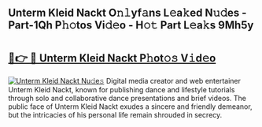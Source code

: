 ## Unterm Kleid Nackt O𝚗𝚕yf𝚊ns L𝚎a𝚔ed N𝚞𝚍es - Part-1Qh P𝚑𝚘tos Vi𝚍𝚎o - H𝚘𝚝 Part L𝚎a𝚔s 9Mh5y

# <h2><a href="http://kf8q94c.oniu.top/?m=Unterm+Kleid+Nackt">🔗👉 🔴 Unterm Kleid Nackt P𝚑ot𝚘𝚜 V𝚒d𝚎o</a></h2>

[![Unterm Kleid Nackt Nu𝚍e𝚜](https://i.imgur.com/0qMVB7G.gif)](http://kf8q94c.oniu.top/?m=Unterm+Kleid+Nackt)
Digital media creator and web entertainer Unterm Kleid Nackt, known for publishing dance and lifestyle tutorials through solo and collaborative dance presentations and brief videos. The public face of Unterm Kleid Nackt exudes a sincere and friendly demeanor, but the intricacies of his personal life remain shrouded in secrecy.  
